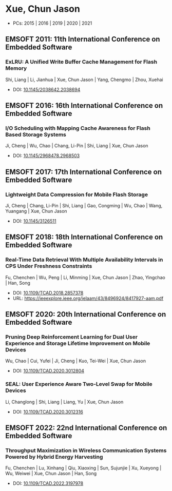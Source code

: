 # Xue, Chun Jason

* PCs: 2015 | 2016 | 2019 | 2020 | 2021

## EMSOFT 2011: 11th International Conference on Embedded Software

### ExLRU: A Unified Write Buffer Cache Management for Flash Memory
Shi, Liang | Li, Jianhua | Xue, Chun Jason | Yang, Chengmo | Zhou, Xuehai
* DOI: [10.1145/2038642.2038694](https://doi.org/10.1145/2038642.2038694)

## EMSOFT 2016: 16th International Conference on Embedded Software

### I/O Scheduling with Mapping Cache Awareness for Flash Based Storage Systems
Ji, Cheng | Wu, Chao | Chang, Li-Pin | Shi, Liang | Xue, Chun Jason
* DOI: [10.1145/2968478.2968503](https://doi.org/10.1145/2968478.2968503)

## EMSOFT 2017: 17th International Conference on Embedded Software

### Lightweight Data Compression for Mobile Flash Storage
Ji, Cheng | Chang, Li-Pin | Shi, Liang | Gao, Congming | Wu, Chao | Wang, Yuangang | Xue, Chun Jason
* DOI: [10.1145/3126511](https://doi.org/10.1145/3126511)

## EMSOFT 2018: 18th International Conference on Embedded Software

### Real-Time Data Retrieval With Multiple Availability Intervals in CPS Under Freshness Constraints
Fu, Chenchen | Wu, Peng | Li, Minming | Xue, Chun Jason | Zhao, Yingchao | Han, Song
* DOI: [10.1109/TCAD.2018.2857378](https://doi.org/10.1109/TCAD.2018.2857378)
* URL: <https://ieeexplore.ieee.org/ielaam/43/8496924/8417927-aam.pdf>

## EMSOFT 2020: 20th International Conference on Embedded Software

### Pruning Deep Reinforcement Learning for Dual User Experience and Storage Lifetime Improvement on Mobile Devices
Wu, Chao | Cui, Yufei | Ji, Cheng | Kuo, Tei-Wei | Xue, Chun Jason
* DOI: [10.1109/TCAD.2020.3012804](https://doi.org/10.1109/TCAD.2020.3012804)

### SEAL: User Experience Aware Two-Level Swap for Mobile Devices
Li, Changlong | Shi, Liang | Liang, Yu | Xue, Chun Jason
* DOI: [10.1109/TCAD.2020.3012316](https://doi.org/10.1109/TCAD.2020.3012316)

## EMSOFT 2022: 22nd International Conference on Embedded Software

### Throughput Maximization in Wireless Communication Systems Powered by Hybrid Energy Harvesting
Fu, Chenchen | Lu, Xinhang | Qiu, Xiaoxing | Sun, Sujunjie | Xu, Xueyong | Wu, Weiwei | Xue, Chun Jason | Han, Song
* DOI: [10.1109/TCAD.2022.3197978](https://doi.org/10.1109/TCAD.2022.3197978)

